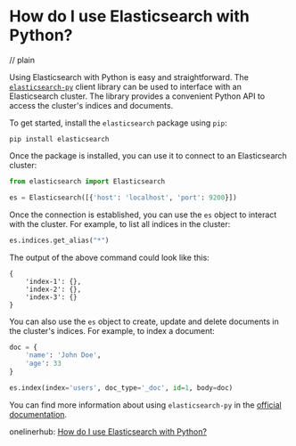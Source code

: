 # How do I use Elasticsearch with Python?
// plain

Using Elasticsearch with Python is easy and straightforward. The [`elasticsearch-py`](https://github.com/elastic/elasticsearch-py) client library can be used to interface with an Elasticsearch cluster. The library provides a convenient Python API to access the cluster's indices and documents.

To get started, install the `elasticsearch` package using `pip`:

```
pip install elasticsearch
```

Once the package is installed, you can use it to connect to an Elasticsearch cluster:

```python
from elasticsearch import Elasticsearch

es = Elasticsearch([{'host': 'localhost', 'port': 9200}])
```

Once the connection is established, you can use the `es` object to interact with the cluster. For example, to list all indices in the cluster:

```python
es.indices.get_alias("*")
```

The output of the above command could look like this:

```
{
    'index-1': {},
    'index-2': {},
    'index-3': {}
}
```

You can also use the `es` object to create, update and delete documents in the cluster's indices. For example, to index a document:

```python
doc = {
    'name': 'John Doe',
    'age': 33
}

es.index(index='users', doc_type='_doc', id=1, body=doc)
```

You can find more information about using `elasticsearch-py` in the [official documentation](https://elasticsearch-py.readthedocs.io/en/master/).

onelinerhub: [How do I use Elasticsearch with Python?](https://onelinerhub.com/elasticsearch/how-do-i-use-elasticsearch-with-python)